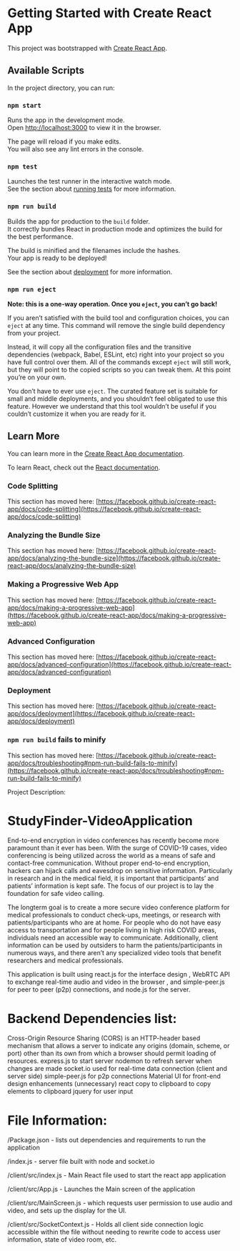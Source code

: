 # Getting Started with Create React App

This project was bootstrapped with [Create React App](https://github.com/facebook/create-react-app).

## Available Scripts

In the project directory, you can run:

### `npm start`

Runs the app in the development mode.\
Open [http://localhost:3000](http://localhost:3000) to view it in the browser.

The page will reload if you make edits.\
You will also see any lint errors in the console.

### `npm test`

Launches the test runner in the interactive watch mode.\
See the section about [running tests](https://facebook.github.io/create-react-app/docs/running-tests) for more information.

### `npm run build`

Builds the app for production to the `build` folder.\
It correctly bundles React in production mode and optimizes the build for the best performance.

The build is minified and the filenames include the hashes.\
Your app is ready to be deployed!

See the section about [deployment](https://facebook.github.io/create-react-app/docs/deployment) for more information.

### `npm run eject`

**Note: this is a one-way operation. Once you `eject`, you can’t go back!**

If you aren’t satisfied with the build tool and configuration choices, you can `eject` at any time. This command will remove the single build dependency from your project.

Instead, it will copy all the configuration files and the transitive dependencies (webpack, Babel, ESLint, etc) right into your project so you have full control over them. All of the commands except `eject` will still work, but they will point to the copied scripts so you can tweak them. At this point you’re on your own.

You don’t have to ever use `eject`. The curated feature set is suitable for small and middle deployments, and you shouldn’t feel obligated to use this feature. However we understand that this tool wouldn’t be useful if you couldn’t customize it when you are ready for it.

## Learn More

You can learn more in the [Create React App documentation](https://facebook.github.io/create-react-app/docs/getting-started).

To learn React, check out the [React documentation](https://reactjs.org/).

### Code Splitting

This section has moved here: [https://facebook.github.io/create-react-app/docs/code-splitting](https://facebook.github.io/create-react-app/docs/code-splitting)

### Analyzing the Bundle Size

This section has moved here: [https://facebook.github.io/create-react-app/docs/analyzing-the-bundle-size](https://facebook.github.io/create-react-app/docs/analyzing-the-bundle-size)

### Making a Progressive Web App

This section has moved here: [https://facebook.github.io/create-react-app/docs/making-a-progressive-web-app](https://facebook.github.io/create-react-app/docs/making-a-progressive-web-app)

### Advanced Configuration

This section has moved here: [https://facebook.github.io/create-react-app/docs/advanced-configuration](https://facebook.github.io/create-react-app/docs/advanced-configuration)

### Deployment

This section has moved here: [https://facebook.github.io/create-react-app/docs/deployment](https://facebook.github.io/create-react-app/docs/deployment)

### `npm run build` fails to minify

This section has moved here: [https://facebook.github.io/create-react-app/docs/troubleshooting#npm-run-build-fails-to-minify](https://facebook.github.io/create-react-app/docs/troubleshooting#npm-run-build-fails-to-minify)

Project Description:

# StudyFinder-VideoApplication
End-to-end encryption in video conferences has recently become more paramount than it ever has been. With the surge of COVID-19 cases, video conferencing is being utilized across the world as a means of safe and contact-free communication. Without proper end-to-end encryption, hackers can hijack calls and eavesdrop on sensitive information. Particularly in research and in the medical field, it is important that participants’ and patients’ information is kept safe. The focus of our project is to lay the foundation for safe video calling.

The longterm goal is to create a more secure video conference platform for medical professionals to conduct check-ups, meetings, or research with patients/participants who are at home. For people who do not have easy access to transportation and for people living in high risk COVID areas, individuals need an accessible way to communicate. Additionally, client information can be used by outsiders to harm the patients/participants in numerous ways, and there aren’t any specialized video tools that benefit researchers and medical professionals.

This application is built using react.js for the interface design
, WebRTC API to exchange real-time audio and video in the browser
, and simple-peer.js for peer to peer (p2p) connections, and node.js
 for the server.

# Backend Dependencies list:
Cross-Origin Resource Sharing (CORS) is an HTTP-header based mechanism that allows a server to indicate any origins (domain, scheme, or port) other than its own from which a browser should permit loading of resources.
express.js to start server
nodemon to refresh server when changes are made
socket.io used for real-time data connection (client and server side)
simple-peer.js for p2p connections
Material UI for front-end design enhancements (unnecessary)
react copy to clipboard to copy elements to clipboard
jquery for user input

# File Information:
/Package.json - lists out dependencies and requirements to run the application

/index.js - server file built with node and socket.io

/client/src/index.js - Main React file used to start the react app
application

/client/src/App.js - Launches the Main screen of the application

/client/src/MainScreen.js - which requests user permission to use
audio and video, and sets up the display for the UI.

/client/src/SocketContext.js - Holds all client side connection
logic accessible within the file without needing to rewrite code
to access user information, state of video room, etc.

